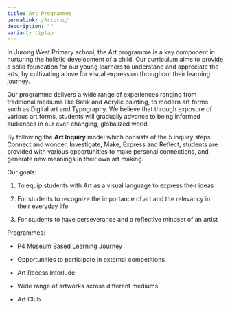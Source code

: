 ```yaml
---
title: Art Programmes
permalink: /Artprog/
description: ""
variant: tiptap
---
```

<p>In Jurong West Primary school, the Art programme is a key component in nurturing the holistic development of a child. Our curriculum aims to provide a solid foundation for our young learners to understand and appreciate the arts, by cultivating a love for visual expression throughout their learning journey.<br></p><p>Our programme delivers a wide range of experiences ranging from traditional mediums like Batik and Acrylic painting, to modern art forms such as Digital art and Typography. We believe that through exposure of various art forms, students will gradually advance to being informed audiences in our ever-changing, globalized world. <br></p><p>By following the <strong>Art Inquiry</strong> model which consists of the 5 inquiry steps: Connect and wonder, Investigate, Make, Express and Reflect, students are provided with various opportunities to make personal connections, and generate new meanings in their own art making.<br></p><p>Our goals:</p><ol data-tight="true" class="tight"><li><p>To equip students with Art as a visual language to express their ideas</p></li><li><p>For students to recognize the importance of art and the relevancy in their everyday life</p></li><li><p>For students to have perseverance and a reflective mindset of an artist <br></p></li></ol><p>Programmes:</p><ul data-tight="true" class="tight"><li><p>P4 Museum Based Learning Journey</p></li><li><p>Opportunities to participate in external competitions</p></li><li><p>Art Recess Interlude</p></li><li><p>Wide range of artworks across different mediums</p></li><li><p>Art Club</p></li></ul><p></p>